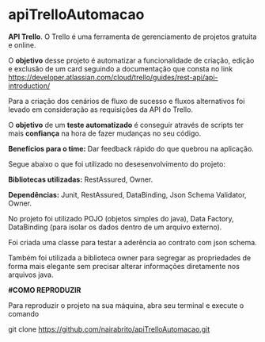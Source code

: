 # apiTrelloAutomacao
__API Trello__. O Trello é uma ferramenta de gerenciamento de projetos gratuita e online.

O __objetivo__ desse projeto é automatizar a funcionalidade de criação, edição e exclusão de um card seguindo a documentação 
que consta no link https://developer.atlassian.com/cloud/trello/guides/rest-api/api-introduction/ 

Para a criação dos cenários de fluxo de sucesso e fluxos alternativos foi levado em consideração as requisições da API do Trello.

O __objetivo__ de um __teste automatizado__ é conseguir através de scripts ter mais __confiança__ na hora de fazer mudanças no seu código.

__Benefícios para o time:__ Dar feedback rápido do que quebrou na aplicação.

Segue abaixo o que foi utilizado no desesenvolvimento do projeto:

__Bibliotecas utilizadas:__ RestAssured, Owner.

__Dependências:__ Junit, RestAssured, DataBinding, Json Schema Validator, Owner.

No projeto foi utilizado POJO (objetos simples do java), Data Factory, DataBinding (para isolar os dados dentro de um arquivo externo).

Foi criada uma classe para testar a aderência ao contrato com json schema. 

Também foi utilizada a biblioteca owner para segregar as propriedades de forma mais elegante sem precisar alterar informações diretamente nos arquivos java.

__#COMO REPRODUZIR__

Para reproduzir o projeto na sua máquina, abra seu terminal e execute o comando 

git clone https://github.com/nairabrito/apiTrelloAutomacao.git
